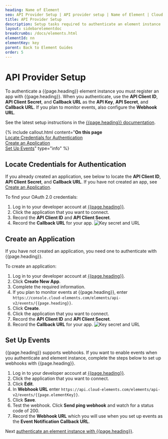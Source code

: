```yaml
---
heading: Name of Element
seo: API Provider Setup | API provider setup | Name of Element | Cloud Elements API Docs
title: API Provider Setup
description: Setup tasks required to authenticate an element instance
layout: sidebarelementdoc
breadcrumbs: /docs/elements.html
elementId: nn
elementKey: key
parent: Back to Element Guides
order: 5
---
```


# API Provider Setup

To authenticate a {{page.heading}} element instance you must register an app with {{page.heading}}. When you authenticate, use the **API Client ID**, **API Client Secret**, and **Callback URL** as the **API Key**, **API Secret**, and **Callback URL**. If you plan to monitor events, also configure the **Webhook URL**.

See the latest setup instructions in the [{{page.heading}} documentation](https://apiprovider.com).

{% include callout.html content="<strong>On this page</strong></br><a href=#locate-credentials-for-authentication>Locate Credentials for Authentication</a></br><a href=#create-an-application>Create an Application</a></br><a href=#set-up-events>Set Up Events</a>" type="info" %}

## Locate Credentials for Authentication

If you already created an application, see below to locate the **API Client ID**, **API Client Secret**, and **Callback URL**. If you have not created an app, see [Create an Application](#create-an-application).

To find your OAuth 2.0 credentials:

1. Log in to your developer account at [{{page.heading}}](https://apiprovider.com).
2. Click the application that you want to connect.
3. Record the **API Client ID** and **API Client Secret**.
3. Record the **Callback URL** for your app.
![Key secret and URL](img/hootsuite-creds.png)

## Create an Application

If you have not created an application, you need one to authenticate with {{page.heading}}.

To create an application:

1. Log in to your developer account at [{{page.heading}}](https://apiprovider.com).
2. Click **Create New App**.
3. Complete the required information.
4. If you plan to monitor events at {{page.heading}}, enter `https://console.cloud-elements.com/elements/api-v2/events/{{page.heading}}`.
4. Click **Create**.
2. Click the application that you want to connect.
3. Record the **API Client ID** and **API Client Secret**.
3. Record the **Callback URL** for your app.
![Key secret and URL](img/hootsuite-creds.png)

## Set Up Events

{{page.heading}} supports webhooks. If you want to enable events when you authenticate and element instance, complete the steps below to set up webhooks with {{page.heading}}.

1. Log in to your developer account at [{{page.heading}}](https://apiprovider.com).
2. Click the application that you want to connect.
3. Click **Edit**.
3. In **Webhook URL** enter `https://api.cloud-elements.com/elements/api-v2/events/{{page.elementKey}}`.
4. Click **Save**.
5. Test the webhook. Click **Send ping webhook** and watch for a status code of 200.
6. Record the **Webhook URL** which you will use when you set up events as the **Event Notification Callback URL**.

Next [authenticate an element instance with {{page.heading}}](authenticate.html).
